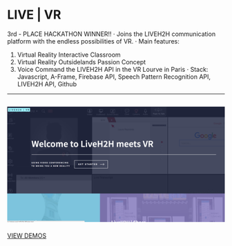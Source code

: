 # LIVE | VR

3rd - PLACE HACKATHON WINNER!!
·  Joins the LIVEH2H communication platform with the endless possibilities of VR. 
· Main features: 
1. Virtual Reality Interactive Classroom
2. Virtual Reality Outsidelands Passion Concept
3. Voice Command the LIVEH2H API in the VR Lourve in Paris
· Stack: Javascript, A-Frame, Firebase API, Speech Pattern Recognition API, LIVEH2H API, Github

-----------------------------
![LIVE|VR](/livevr.png?raw=true "LIVE|VR")
-----------------------------

[VIEW DEMOS](http://kelvin-lightner.com/LIVEH2H-VR/)

